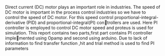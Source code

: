 Direct current (DC) motor plays an important role in industries. The speed of DC motor is important in the process control industries so we have to control the speed of DC motor. For this speed control proportional-integral-derivative (PID) and proportional-integral(PI) controllers are used. Here PI controller is employed to control DC motor speed and proteus is used for simulation. This report contains two parts,first part contains PI controller implemented using Opamp and second using arduino. Due to lack of information to find transfer function ,hit and trial method is used to find PI parameters
